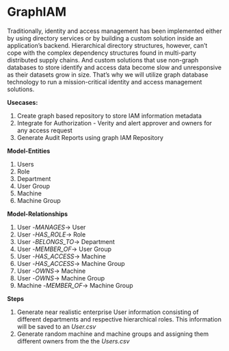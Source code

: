 # GraphIAM

Traditionally, identity and access management has been implemented either by using directory services or by building a custom solution inside an application’s backend.
Hierarchical directory structures, however, can’t cope with the complex dependency structures found in multi-party distributed supply chains. And custom solutions that use non-graph databases to store identify and access data become slow and unresponsive as their datasets grow in size.
That’s why we will utilize graph database technology to run a mission-critical identity and access management solutions.

**Usecases:**
1. Create graph based repository to store IAM information metadata
2. Integrate for Authorization - Verity and alert approver and owners for any access request
3. Generate Audit Reports using graph IAM Repository

**Model-Entities**
1. Users
2. Role
3. Department
4. User Group
5. Machine
6. Machine Group

**Model-Relationships**
1. User -*MANAGES*-> User
2. User -*HAS_ROLE*-> Role
3. User -*BELONGS_TO*-> Department
4. User -*MEMBER_OF*-> User Group
5. User -*HAS_ACCESS*-> Machine
6. User -*HAS_ACCESS*-> Machine Group
7. User -*OWNS*-> Machine
8. User -*OWNS*-> Machine Group
9. Machine -*MEMBER_OF*-> Machine Group

**Steps**
1. Generate near realistic enterprise User information consisting of different departments and respective hierarchical roles. This information will be saved to an *User.csv*
2. Generate random machine and machine groups and assigning them different owners from the the *Users.csv*
